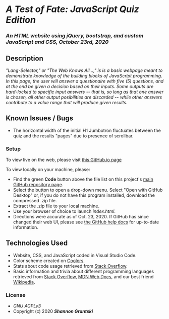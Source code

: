 # _A Test of Fate: JavaScript Quiz Edition_

### _An HTML website using jQuery, bootstrap, and custom JavaScript and CSS, October 23rd, 2020_

## Description

_"Lang-Selector," or "The Web Knows All...," is is a basic webpage meant to demonstrate knowledge of the building blocks of JavaScript programming. In this page, the user will answer a questionaire with five (5) questions, and at the end be given a decision based on their inputs. Some outputs are hard-locked to specific input answers -- that is, so long as that one answer is chosen, all other output posibilities are discarded -- while other answers contribute to a value range that will produce given results._

## Known Issues / Bugs
- The horizontal width of the initial H1 Jumbotron fluctuates between the quiz and the results "pages" due to presence of scrollbar. 

### Setup
To view live on the web, please visit [this GitHub.io page](grantskis.github.io/lang-selector)

To view locally on your machine, please:
- Find the green **Code** button above the file list on this project's [main GitHub repository page](https://github.com/grantskis/lang-selector.git).
- Select the button to open a drop-down menu. Select "Open with GitHub Desktop" or, if you do not have this program installed, download the compressed .zip file.
- Extract the .zip file to your local machine.
- Use your browser of choice to launch _index.html_.
- Directions were accurate as of Oct. 23, 2020. If GitHub has since changed their web UI, please see [the GitHub help docs](https://docs.github.com/en) for up-to-date information.

## Technologies Used
- Website, CSS, and JavaScript coded in Visual Studio Code. 
- Color scheme created on [Coolors](https://coolors.co/). 
- Stats about code usage retrieved from [Stack Overflow](https://insights.stackoverflow.com/survey/2019/).
- Basic information and trivia about different programming languages retrieved from [Stack Overflow](https://stackoverflow.com/), [MDN Web Docs](https://developer.mozilla.org/en-US/), and our best friend [Wikipedia](https://en.wikipedia.org/).

### License
- _GNU AGPLv3_
- Copyright (c) 2020 **_Shannon Grantski_**